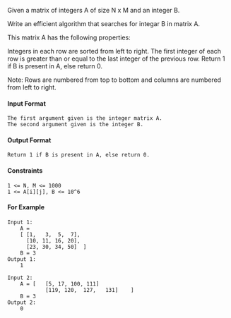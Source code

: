 Given a matrix of integers A of size N x M and an integer B.

Write an efficient algorithm that searches for integar B in matrix A.

This matrix A has the following properties:

Integers in each row are sorted from left to right.
The first integer of each row is greater than or equal to the last integer of the previous row.
Return 1 if B is present in A, else return 0.

Note: Rows are numbered from top to bottom and columns are numbered from left to right.



#### Input Format
```
The first argument given is the integer matrix A.
The second argument given is the integer B.
```

#### Output Format
```
Return 1 if B is present in A, else return 0.
```

#### Constraints
```
1 <= N, M <= 1000
1 <= A[i][j], B <= 10^6
```

#### For Example
```
Input 1:
    A = 
    [ [1,   3,  5,  7],
      [10, 11, 16, 20],
      [23, 30, 34, 50]  ]
    B = 3
Output 1:
    1

Input 2:
    A = [   [5, 17, 100, 111]
            [119, 120,  127,   131]    ]
    B = 3
Output 2:
    0
```